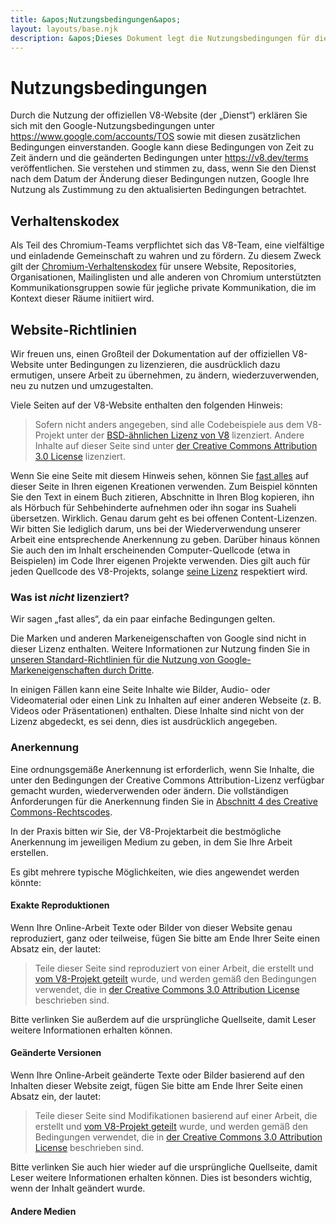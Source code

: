 ```yaml
---
title: &apos;Nutzungsbedingungen&apos;
layout: layouts/base.njk
description: &apos;Dieses Dokument legt die Nutzungsbedingungen für die V8-Website und das Projekt fest.&apos;
---
```

# Nutzungsbedingungen

Durch die Nutzung der offiziellen V8-Website (der „Dienst“) erklären Sie sich mit den Google-Nutzungsbedingungen unter https://www.google.com/accounts/TOS sowie mit diesen zusätzlichen Bedingungen einverstanden. Google kann diese Bedingungen von Zeit zu Zeit ändern und die geänderten Bedingungen unter https://v8.dev/terms veröffentlichen. Sie verstehen und stimmen zu, dass, wenn Sie den Dienst nach dem Datum der Änderung dieser Bedingungen nutzen, Google Ihre Nutzung als Zustimmung zu den aktualisierten Bedingungen betrachtet.

## Verhaltenskodex

Als Teil des Chromium-Teams verpflichtet sich das V8-Team, eine vielfältige und einladende Gemeinschaft zu wahren und zu fördern. Zu diesem Zweck gilt der [Chromium-Verhaltenskodex](https://chromium.googlesource.com/chromium/src/+/main/CODE_OF_CONDUCT.md) für unsere Website, Repositories, Organisationen, Mailinglisten und alle anderen von Chromium unterstützten Kommunikationsgruppen sowie für jegliche private Kommunikation, die im Kontext dieser Räume initiiert wird.

## Website-Richtlinien

Wir freuen uns, einen Großteil der Dokumentation auf der offiziellen V8-Website unter Bedingungen zu lizenzieren, die ausdrücklich dazu ermutigen, unsere Arbeit zu übernehmen, zu ändern, wiederzuverwenden, neu zu nutzen und umzugestalten.

Viele Seiten auf der V8-Website enthalten den folgenden Hinweis:

> Sofern nicht anders angegeben, sind alle Codebeispiele aus dem V8-Projekt unter der [BSD-ähnlichen Lizenz von V8](https://chromium.googlesource.com/v8/v8.git/+/main/LICENSE) lizenziert. Andere Inhalte auf dieser Seite sind unter [der Creative Commons Attribution 3.0 License](https://creativecommons.org/licenses/by/3.0/) lizenziert.

Wenn Sie eine Seite mit diesem Hinweis sehen, können Sie [fast alles](#restrictions) auf dieser Seite in Ihren eigenen Kreationen verwenden. Zum Beispiel könnten Sie den Text in einem Buch zitieren, Abschnitte in Ihren Blog kopieren, ihn als Hörbuch für Sehbehinderte aufnehmen oder ihn sogar ins Suaheli übersetzen. Wirklich. Genau darum geht es bei offenen Content-Lizenzen. Wir bitten Sie lediglich darum, uns bei der Wiederverwendung unserer Arbeit eine entsprechende Anerkennung zu geben.
Darüber hinaus können Sie auch den im Inhalt erscheinenden Computer-Quellcode (etwa in Beispielen) im Code Ihrer eigenen Projekte verwenden. Dies gilt auch für jeden Quellcode des V8-Projekts, solange [seine Lizenz](https://chromium.googlesource.com/v8/v8.git/+/main/LICENSE) respektiert wird.

### Was ist _nicht_ lizenziert?

Wir sagen „fast alles“, da ein paar einfache Bedingungen gelten.

Die Marken und anderen Markeneigenschaften von Google sind nicht in dieser Lizenz enthalten. Weitere Informationen zur Nutzung finden Sie in [unseren Standard-Richtlinien für die Nutzung von Google-Markeneigenschaften durch Dritte](https://www.google.com/permissions/guidelines.html).

In einigen Fällen kann eine Seite Inhalte wie Bilder, Audio- oder Videomaterial oder einen Link zu Inhalten auf einer anderen Webseite (z. B. Videos oder Präsentationen) enthalten. Diese Inhalte sind nicht von der Lizenz abgedeckt, es sei denn, dies ist ausdrücklich angegeben.

### Anerkennung

Eine ordnungsgemäße Anerkennung ist erforderlich, wenn Sie Inhalte, die unter den Bedingungen der Creative Commons Attribution-Lizenz verfügbar gemacht wurden, wiederverwenden oder ändern. Die vollständigen Anforderungen für die Anerkennung finden Sie in [Abschnitt 4 des Creative Commons-Rechtscodes](https://creativecommons.org/licenses/by/3.0/legalcode).

In der Praxis bitten wir Sie, der V8-Projektarbeit die bestmögliche Anerkennung im jeweiligen Medium zu geben, in dem Sie Ihre Arbeit erstellen.

Es gibt mehrere typische Möglichkeiten, wie dies angewendet werden könnte:

#### Exakte Reproduktionen

Wenn Ihre Online-Arbeit Texte oder Bilder von dieser Website genau reproduziert, ganz oder teilweise, fügen Sie bitte am Ende Ihrer Seite einen Absatz ein, der lautet:

> Teile dieser Seite sind reproduziert von einer Arbeit, die erstellt und [vom V8-Projekt geteilt](#site-policies) wurde, und werden gemäß den Bedingungen verwendet, die in [der Creative Commons 3.0 Attribution License](https://creativecommons.org/licenses/by/3.0/) beschrieben sind.

Bitte verlinken Sie außerdem auf die ursprüngliche Quellseite, damit Leser weitere Informationen erhalten können.

#### Geänderte Versionen

Wenn Ihre Online-Arbeit geänderte Texte oder Bilder basierend auf den Inhalten dieser Website zeigt, fügen Sie bitte am Ende Ihrer Seite einen Absatz ein, der lautet:

> Teile dieser Seite sind Modifikationen basierend auf einer Arbeit, die erstellt und [vom V8-Projekt geteilt](#site-policies) wurde, und werden gemäß den Bedingungen verwendet, die in [der Creative Commons 3.0 Attribution License](https://creativecommons.org/licenses/by/3.0/) beschrieben sind.

Bitte verlinken Sie auch hier wieder auf die ursprüngliche Quellseite, damit Leser weitere Informationen erhalten können. Dies ist besonders wichtig, wenn der Inhalt geändert wurde.

#### Andere Medien
